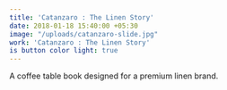 ```yaml
---
title: 'Catanzaro : The Linen Story'
date: 2018-01-18 15:40:00 +05:30
image: "/uploads/catanzaro-slide.jpg"
work: 'Catanzaro : The Linen Story'
is button color light: true
---
```


A coffee table book designed for a premium linen brand.